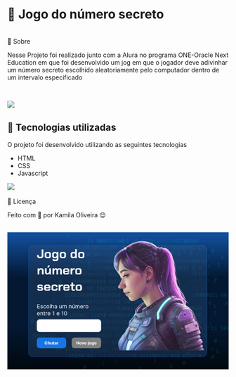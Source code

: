 <h1>🚀 Jogo do número secreto</h1>
<br>
🔖  Sobre
<p>Nesse Projeto foi realizado junto com a Alura no programa ONE-Oracle Next Education em que foi desenvolvido um jog em que o jogador deve adivinhar um número secreto escolhido aleatoriamente pelo computador dentro de um intervalo especificado   </p>
<br>

![](https://raw.githubusercontent.com/andreasbm/readme/master/assets/lines/rainbow.png)
## 🚀 Tecnologias utilizadas

O projeto foi desenvolvido utilizando as seguintes tecnologias

- HTML
- CSS
- Javascript

![](https://raw.githubusercontent.com/andreasbm/readme/master/assets/lines/rainbow.png)


<p>📄 Licença</p>
<p>Feito com 💜 por Kamila Oliveira 😊</p>

<br>
<img src="img/jogo.PNG">
